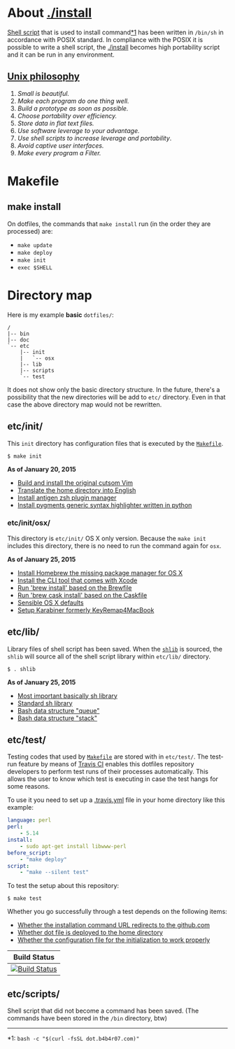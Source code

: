 # About [./install](./install)

[Shell script](http://dot.b4b4r07.com) that is used to install command[*1](#note) has been written in `/bin/sh` in accordance with POSIX standard. In compliance with the POSIX it is possible to write a shell script, the [./install](./install) becomes high portability script and it can be run in any environment.

## [Unix philosophy](http://en.wikipedia.org/wiki/Unix_philosophy)

1. *Small is beautiful.*
2. *Make each program do one thing well.*
3. *Build a prototype as soon as possible.*
4. *Choose portability over efficiency.*
5. *Store data in flat text files.*
6. *Use software leverage to your advantage.*
7. *Use shell scripts to increase leverage and portability*.
8. *Avoid captive user interfaces.*
9. *Make every program a Filter.*

# Makefile

## make install

On dotfiles, the commands that `make install` run (in the order they are processed) are:

- `make update`
- `make deploy`
- `make init`
- `exec $SHELL`

# Directory map

Here is my example **basic** `dotfiles/`:

    /
    |-- bin
    |-- doc
    `-- etc
        |-- init
        |   `-- osx
        |-- lib
        |-- scripts
        `-- test

It does not show only the basic directory structure. In the future, there's a possibility that the new directories will be add to `etc/` directory. Even in that case the above directory map would not be rewritten.

## etc/init/

This `init` directory has configuration files that is executed by the [`Makefile`](../Makefile).

	$ make init

**As of January 20, 2015**

- [Build and install the original cutsom Vim](./init/build_vim_by_myself.sh)
- [Translate the home directory into English](./init/globalize_your_home_directory.sh)
- [Install antigen zsh plugin manager](./init/install_zsh_plugin_manager_antigen.sh)
- [Install pygments generic syntax highlighter written in python](./init/install_pygments.sh)

### etc/init/osx/

This directory is `etc/init/` OS X only version. Because the `make init` includes this directory, there is no need to run the command again for `osx`.

**As of January 25, 2015**

- [Install Homebrew the missing package manager for OS X](./init/osx/install_homebrew.sh)
- [Install the CLI tool that comes with Xcode](./init/osx/install_xcode_cli_tools.sh)
- [Run 'brew install' based on the Brewfile](./init/osx/install_brew_packages.sh)
- [Run 'brew cask install' based on the Caskfile](./init/osx/install_cask_packages.sh)
- [Sensible OS X defaults](./init/osx/execute_osx_defaults.sh)
- [Setup Karabiner formerly KeyRemap4MacBook](./init/osx/setup_kanabiner.sh)

## etc/lib/

Library files of shell script has been saved. When the [`shlib`](./lib/shlib) is sourced, the `shlib` will source all of the shell script library within `etc/lib/` directory.


	$ . shlib

**As of January 25, 2015**

- [Most important basically sh library](./lib/vital.sh)
- [Standard sh library](./lib/standard.sh)
- [Bash data structure "queue"](./lib/queue.bash)
- [Bash data structure "stack"](./lib/stack.bash)

## etc/test/

Testing codes that used by [`Makefile`](../Makefile) are stored with in `etc/test/`. The test-run feature by means of [Travis CI](https://travis-ci.org/b4b4r07/dotfiles) enables this dotfiles repository developers to perform test runs of their processes automatically. This allows the user to know which test is executing in case the test hangs for some reasons.

To use it you need to set up a [.travis.yml](../.travis.yml) file in your home directory like this example:

```yaml
language: perl
perl:
    - 5.14
install:
    - sudo apt-get install libwww-perl
before_script:
    - "make deploy"
script:
    - "make --silent test"
```

To test the setup about this repository:

	$ make test

Whether you go successfully through a test depends on the following items:

- [Whether the installation command URL redirects to the github.com](./test/install_init_test.pl)
- [Whether dot file is deployed to the home directory](./test/install_deploy_test.pl)
- [Whether the configuration file for the initialization to work properly](./test/install_redirect_test.pl)

| Build Status |
|:---:|
|[![Build Status](https://travis-ci.org/b4b4r07/dotfiles.svg?branch=master)](https://travis-ci.org/b4b4r07/dotfiles)|

## etc/scripts/

Shell script that did not become a command has been saved.
(The commands have been stored in the `/bin` directory, btw)

----

<a name="note">*1</a>: `bash -c "$(curl -fsSL dot.b4b4r07.com)"`
